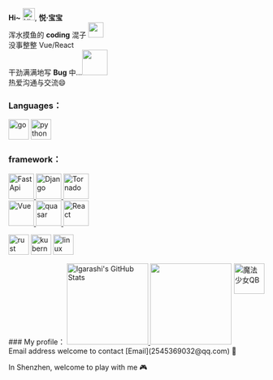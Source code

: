 **Hi~** <img src='https://qpluspicture.oss-cn-beijing.aliyuncs.com/6LjjQA/Hi.gif' alt='Hi' width="24"/>, **悦·宝宝**</br>
浑水摸鱼的 **coding** 混子 <img src="https://media.giphy.com/media/WUlplcMpOCEmTGBtBW/giphy.gif" width="30"><br/>
没事整整 Vue/React <br/>
干劲满满地写 **Bug** 中...<img src="https://media.giphy.com/media/mGcNjsfWAjY5AEZNw6/giphy.gif" width="50"><br/>
热爱沟通与交流😄

<!--
- 🔭 I’m currently working on ...
- 🌱 I’m currently learning ...
- 👯 I’m looking to collaborate on ...
- 🤔 I’m looking for help with ...
- 💬 Ask me about ...
- 📫 How to reach me: ...
- 😄 Pronouns: ...
- ⚡ Fun fact: ...
-->
### Languages：

<p align="left">
<img src="https://cdn.jsdelivr.net/gh/devicons/devicon/icons/go/go-original.svg" alt="go" width="40" height="40"/>
<img src="https://cdn.jsdelivr.net/gh/devicons/devicon/icons/python/python-original.svg" alt="python" width="40" height="40"/>
</p>

### framework：
<a href="https://fastapi.tiangolo.com/">
  <img src="http://www.igarashi.icu:8999/img/fastapi.png" alt="FastApi" height="50"/>
</a>
<a href="https://www.djangoproject.com/">
  <img src="http://www.igarashi.icu:8999/img/Django.png" alt="Django" height="50"/>
</a>
<a href="https://www.tornadoweb.org/">
  <img src="http://www.igarashi.icu:8999/img/tornado.png" alt="Tornado" height="50"/>
</a>

<br/>

<a href="https://v3.cn.vuejs.org/">
  <img src="http://www.igarashi.icu:8999/img/vue.png" alt="Vue" height="50"/>
</a>
<a href="https://quasar.dev/">
  <img src="http://www.igarashi.icu:8999/img/quasar.png" alt="quasar" height="50"/>
</a>
<a href="https://facebook.github.io/react/">
  <img src="http://www.igarashi.icu:8999/img/react.png" alt="React" height="50"/>
</a>

<p align="left">
<img src="https://cdn.jsdelivr.net/gh/devicons/devicon/icons/bash/bash-original.svg" alt="rust" width="40" height="40"/>
<img src="https://cdn.jsdelivr.net/gh/devicons/devicon/icons/kubernetes/kubernetes-plain.svg" alt="kubernetes" width="40" height="40"/>
<img src="https://cdn.jsdelivr.net/gh/devicons/devicon/icons/linux/linux-original.svg" alt="linux" width="40" height="40"/>
</p>
### My profile：

<a href="https://github.com/Igarashi-G">
  <img height="160em" src="https://bad-apple-github-readme.vercel.app/api?show_bg=1&username=Igarashi-G&show_icons=true" alt="Igarashi's GitHub Stats" />
  <img height="160em" src="https://github-readme-stats.vercel.app/api/top-langs/?username=Igarashi-G&hide=html,less&theme=radical&layout=compact" />
</a>

<img src="http://www.igarashi.icu:8999/img/qb.gif" alt="魔法少女QB" height="60" align="right"/>
Email address welcome to contact [Email](2545369032@qq.com) 💌

In Shenzhen, welcome to play with me 🎮


